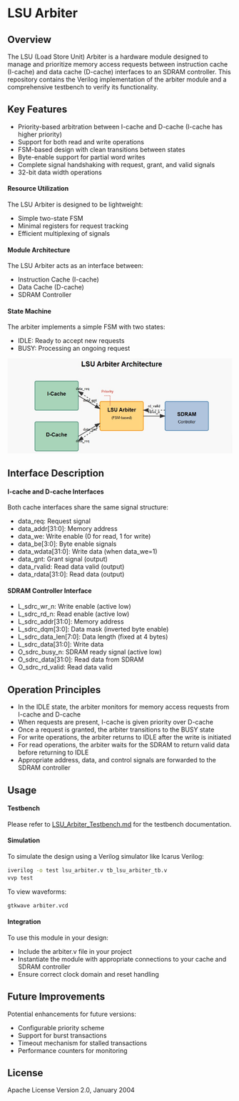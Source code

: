 # LSU Arbiter
## Overview
The LSU (Load Store Unit) Arbiter is a hardware module designed to manage and prioritize memory access requests between instruction cache (I-cache) and data cache (D-cache) interfaces to an SDRAM controller. This repository contains the Verilog implementation of the arbiter module and a comprehensive testbench to verify its functionality.

## Key Features
- Priority-based arbitration between I-cache and D-cache (I-cache has higher priority)
- Support for both read and write operations
- FSM-based design with clean transitions between states
- Byte-enable support for partial word writes
- Complete signal handshaking with request, grant, and valid signals
- 32-bit data width operations

#### Resource Utilization
The LSU Arbiter is designed to be lightweight:
- Simple two-state FSM
- Minimal registers for request tracking
- Efficient multiplexing of signals

#### Module Architecture
The LSU Arbiter acts as an interface between:
- Instruction Cache (I-cache)
- Data Cache (D-cache)
- SDRAM Controller

#### State Machine
The arbiter implements a simple FSM with two states:
- IDLE: Ready to accept new requests
- BUSY: Processing an ongoing request

![alt text](resource/General-Structure.jpg)

## Interface Description
#### I-cache and D-cache Interfaces
Both cache interfaces share the same signal structure:
- data_req: Request signal
- data_addr[31:0]: Memory address
- data_we: Write enable (0 for read, 1 for write)
- data_be[3:0]: Byte enable signals
- data_wdata[31:0]: Write data (when data_we=1)
- data_gnt: Grant signal (output)
- data_rvalid: Read data valid (output)
- data_rdata[31:0]: Read data (output)

#### SDRAM Controller Interface
- L_sdrc_wr_n: Write enable (active low)
- L_sdrc_rd_n: Read enable (active low)
- L_sdrc_addr[31:0]: Memory address
- L_sdrc_dqm[3:0]: Data mask (inverted byte enable)
- L_sdrc_data_len[7:0]: Data length (fixed at 4 bytes)
- L_sdrc_data[31:0]: Write data
- O_sdrc_busy_n: SDRAM ready signal (active low)
- O_sdrc_data[31:0]: Read data from SDRAM
- O_sdrc_rd_valid: Read data valid

## Operation Principles
- In the IDLE state, the arbiter monitors for memory access requests from I-cache and D-cache
- When requests are present, I-cache is given priority over D-cache
- Once a request is granted, the arbiter transitions to the BUSY state
- For write operations, the arbiter returns to IDLE after the write is initiated
- For read operations, the arbiter waits for the SDRAM to return valid data before returning to IDLE
- Appropriate address, data, and control signals are forwarded to the SDRAM controller

## Usage
#### Testbench
Please refer to [LSU_Arbiter_Testbench.md](LSU_Arbiter_Testbench.md) for the testbench documentation.
#### Simulation
To simulate the design using a Verilog simulator like Icarus Verilog:
```bash
iverilog -o test lsu_arbiter.v tb_lsu_arbiter_tb.v
vvp test
```
To view waveforms:
```bash
gtkwave arbiter.vcd
```

#### Integration
To use this module in your design:
- Include the arbiter.v file in your project
- Instantiate the module with appropriate connections to your cache and SDRAM controller
- Ensure correct clock domain and reset handling

## Future Improvements
Potential enhancements for future versions:
- Configurable priority scheme
- Support for burst transactions
- Timeout mechanism for stalled transactions
- Performance counters for monitoring

## License
Apache License
Version 2.0, January 2004
